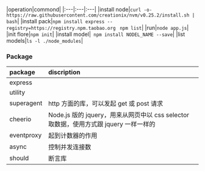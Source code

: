 |operation|commond|
|:---|:---|:---|
|install node|`curl -o- https://raw.githubusercontent.com/creationix/nvm/v0.25.2/install.sh | bash`|
|install pack|`npm install express --registry=https://registry.npm.taobao.org` ` npm list`|
|run|`node app.js`|
|init flore|`npm init`|
|install model|` npm install NODEL_NAME --save`|
|list models|`ls -l ./node_modules`|


### Package
|package|discription|
|:---|:---|
|express||
|utility||
|superagent| http 方面的库，可以发起 get 或 post 请求|
|cheerio| Node.js 版的 jquery，用来从网页中以 css selector 取数据，使用方式跟 jquery 一样一样的|
|eventproxy|起到计数器的作用|
|async|控制并发连接数|
|should|断言库|
